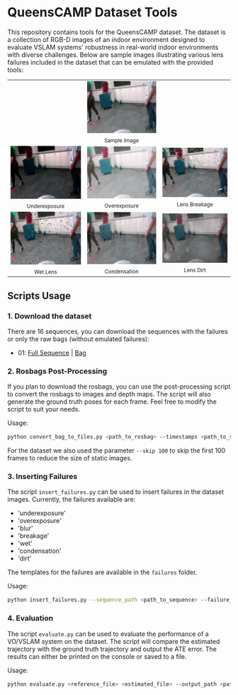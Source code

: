 # QueensCAMP Dataset Tools

This repository contains tools for the QueensCAMP dataset. The dataset is a collection of RGB-D images of an indoor environment designed to evaluate VSLAM systems' robustness in real-world indoor environments with diverse challenges.
Below are sample images illustrating various lens failures included in the dataset that can be emulated with the provided tools:

<div align=center>
    <table>
    <tr>
        <td></td>
        <td align="center">
        <img src="./assets/sample-image.png" width="200" /><br>
        <sub>Sample Image</sub>
        </td>
        <td></td>
    </tr>
    <tr>
        <td align="center">
        <img src="./assets/sample-underexposure.png" width="200" /><br>
        <sub>Underexposure</sub>
        </td>
        <td align="center">
        <img src="./assets/sample-overexposure.png" width="200" /><br>
        <sub>Overexposure</sub>
        </td>
        <td align="center">
        <img src="./assets/sample-breakage.png" width="200" /><br>
        <sub>Lens Breakage</sub>
        </td>
    <tr>
        <td align="center">
        <img src="./assets/sample-wet.png" width="200" /><br>
        <sub>Wet Lens</sub>
        </td>
        <td align="center">
        <img src="./assets/sample-condensation.png" width="200" /><br>
        <sub>Condensation</sub>
        </td>
        <td align="center">
        <img src="./assets/sample-dirt.png" width="200" /><br>
        <sub>Lens Dirt</sub>
        </td>
    </tr>
    </table>
</div>

## Scripts Usage

### 1. Download the dataset
There are 16 sequences, you can download the sequences with the failures or only the raw bags (without emulated failures):
- 01: [Full Sequence](https://drive.usercontent.google.com/download?id=1H6_Y_DupjIJNn4tnIFHsXhW0KqEeTJHm&export=download) |
               [Bag](https://drive.usercontent.google.com/download?id=1xjIQjClK1niVoXDSxSNxQe76FkAcNAff&export=download)


### 2. Rosbags Post-Processing
If you plan to download the rosbags, you can use the post-processing script to convert the rosbags to images and depth maps. The script will also generate the ground truth poses for each frame. Feel free to modify the script to suit your needs.

Usage:

```bash
python convert_bag_to_files.py <path_to_rosbag> --timestamps <path_to_save_timestamps> --trajectory_file <path_to_save_trajectory> --image_folder <path_to_save_images> --depth_folder <path_to_save_depths> --image_topic <image_topic> --depth_topic <depth_topic> --pose_topic <odom_topic>
```

For the dataset we also used the parameter `--skip 100` to skip the first 100 frames to reduce the size of static images.

### 3. Inserting Failures
The script `insert_failures.py` can be used to insert failures in the dataset images. Currently, the failures available are:
- 'underexposure'
- 'overexposure'
- 'blur'
- 'breakage'
- 'wet'
- 'condensation'
- 'dirt'

The templates for the failures are available in the `failures` folder.

Usage:

```bash
python insert_failures.py --sequence_path <path_to_sequence> --failure_type <failure_type> --output_path <path_to_save_sequence>
```

### 4. Evaluation
The script `evaluate.py` can be used to evaluate the performance of a VO/VSLAM system on the dataset. The script will compare the estimated trajectory with the ground truth trajectory and output the ATE error. The results can either be printed on the console or saved to a file.

Usage:

```bash
python evaluate.py <reference_file> <estimated_file> --output_path <path_to_save_results>
```
